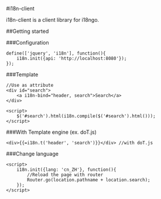 #i18n-client

i18n-client is a client library for i18ngo.

##Getting started

###Configuration

	define(['jquery', 'i18n'], function(){
		i18n.init({api: 'http://localhost:8080'});
	});
	
###Template

	//Use as attribute
	<div id="search">
		<a i18n-bind="header, search">Search</a>
	</div> 
	
	<script>
		$('#search').html(i18n.compile($('#search').html()));
	</script>

###With Template engine (ex. doT.js)
	
	<div>{{=i18n.t('header', 'search')}}</div> //with doT.js
	
###Change language
	
	<script>
		i18n.init({lang: 'cn_ZH'}, function(){
			//Reload the page with router
			Router.go(location.pathname + location.search);
		});
	</script>
	
	
	
	